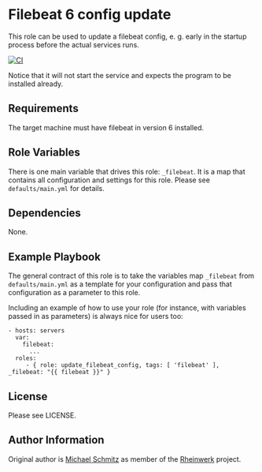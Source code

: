 Filebeat 6 config update
=========

This role can be used to update a filebeat config, e. g. early in the
startup process before the actual services runs.

[![CI](https://github.com/Rheinwerk/ansible-role-update_filebeat_config/actions/workflows/ci.yml/badge.svg)](https://github.com/Rheinwerk/ansible-role-update_filebeat_config/workflows/ci.yml)

Notice that it will not start the service and expects the program to be
installed already.

Requirements
------------

The target machine must have filebeat in version 6 installed.

Role Variables
--------------
There is one main variable that drives this role: `_filebeat`. It is a map that contains all configuration and settings for this role.
Please see `defaults/main.yml` for details.


Dependencies
------------

None.


Example Playbook
----------------

The general contract of this role is to take the variables map `_filebeat` from `defaults/main.yml` as a template for your configuration and pass that configuration as a parameter to this role.

Including an example of how to use your role (for instance, with variables passed in as parameters) is always nice for users too:

    - hosts: servers
      var:
        filebeat:
          ...
      roles:
         - { role: update_filebeat_config, tags: [ 'filebeat' ], _filebeat: "{{ filebeat }}" }

License
-------

Please see LICENSE.

Author Information
------------------

Original author is [Michael Schmitz](https://github.com/eifelmicha) as member of the [Rheinwerk](https://github.com/Rheinwerk) project.
